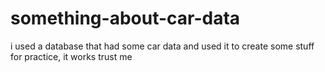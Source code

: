 # something-about-car-data
i used a database that had some car data and used it to create some stuff for practice, it works trust me
